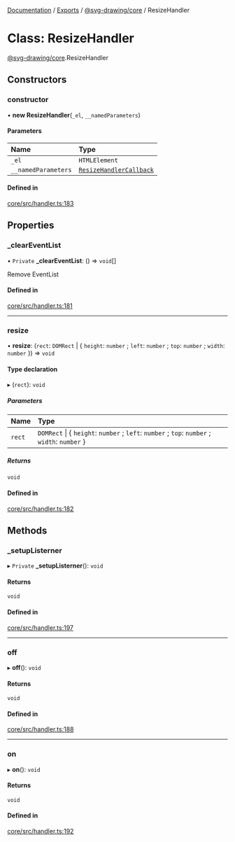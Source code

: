 [Documentation](../README.md) / [Exports](../modules.md) / [@svg-drawing/core](../modules/svg_drawing_core.md) / ResizeHandler

# Class: ResizeHandler

[@svg-drawing/core](../modules/svg_drawing_core.md).ResizeHandler

## Constructors

### constructor

• **new ResizeHandler**(`_el`, `__namedParameters`)

#### Parameters

| Name | Type |
| :------ | :------ |
| `_el` | `HTMLElement` |
| `__namedParameters` | [`ResizeHandlerCallback`](../modules/svg_drawing_core.md#resizehandlercallback) |

#### Defined in

[core/src/handler.ts:183](https://github.com/kmkzt/svg-drawing/blob/aa15570/packages/core/src/handler.ts#L183)

## Properties

### \_clearEventList

• `Private` **\_clearEventList**: () => `void`[]

Remove EventList

#### Defined in

[core/src/handler.ts:181](https://github.com/kmkzt/svg-drawing/blob/aa15570/packages/core/src/handler.ts#L181)

___

### resize

• **resize**: (`rect`: `DOMRect` \| { `height`: `number` ; `left`: `number` ; `top`: `number` ; `width`: `number`  }) => `void`

#### Type declaration

▸ (`rect`): `void`

##### Parameters

| Name | Type |
| :------ | :------ |
| `rect` | `DOMRect` \| { `height`: `number` ; `left`: `number` ; `top`: `number` ; `width`: `number`  } |

##### Returns

`void`

#### Defined in

[core/src/handler.ts:182](https://github.com/kmkzt/svg-drawing/blob/aa15570/packages/core/src/handler.ts#L182)

## Methods

### \_setupListerner

▸ `Private` **_setupListerner**(): `void`

#### Returns

`void`

#### Defined in

[core/src/handler.ts:197](https://github.com/kmkzt/svg-drawing/blob/aa15570/packages/core/src/handler.ts#L197)

___

### off

▸ **off**(): `void`

#### Returns

`void`

#### Defined in

[core/src/handler.ts:188](https://github.com/kmkzt/svg-drawing/blob/aa15570/packages/core/src/handler.ts#L188)

___

### on

▸ **on**(): `void`

#### Returns

`void`

#### Defined in

[core/src/handler.ts:192](https://github.com/kmkzt/svg-drawing/blob/aa15570/packages/core/src/handler.ts#L192)
